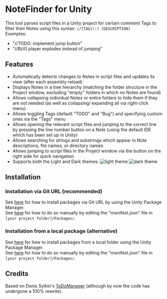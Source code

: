 # NoteFinder for Unity

This tool parses script files in a Unity project for certain comment Tags to filter their Notes using this syntax:
`//[TAG](:) [DESCRIPTION]`  
Examples:  
* "//TODO: implement jump button"
*  "//BUG player explodes instead of jumping"

## Features
* Automatically detects changes to Notes in script files and updates its view (after each assembly reload)
* Displays Notes in a tree hierarchy (matching the folder structure in the Project window, excluding "empty" folders in which no Notes are found)
* Allows collapsing individual Notes or entire folders to hide them if they are not needed (as well as collapsing/ expanding all via right-click menu)
* Allows toggling Tags (default "TODO" and "Bug") and specifying custom ones via the "Tags" menu
* Allows opening the relevant script files and jumping to the correct line by pressing the line number button on a Note (using the default IDE which has been set up in Unity)
* Allows searching for strings and substrings which appear in Note descriptions, file names, or directory names
* Allows jumping to script files in the Project window via the button on the right side for quick navigation
* Supports both the Light and Dark themes:
![light theme](https://i.imgur.com/l6z8OSQ.png)
![dark theme](https://i.imgur.com/S0QgFuO.png)

## Installation

### Installation via Git URL (recommended)
See [here](https://docs.unity3d.com/Manual/upm-ui-giturl.html) for how to install packages via Git URL by using the Unity Package Manager.  
See [here](https://docs.unity3d.com/Manual/upm-git.html) for how to do so manually by editing the "manifest.json" file in `[your project folder]/Packages/`.

### Installation from a local package (alternative)
See [here](https://docs.unity3d.com/Manual/upm-ui-local.html) for how to install packages from a local folder using the Unity Package Manager.  
See [here](https://docs.unity3d.com/Manual/upm-localpath.html) for how to do so manually by editing the "manifest.json" file in `[your project folder]/Packages/`.

## Credits
Based on Denis Sylkin's [ToDoManager](https://github.com/densylkin/ToDoManager) (although by now the code has undergone a 100% rewrite).